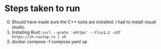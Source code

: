 
# Steps taken to run

0. Should have made sure the C++ tools are installed. I had to install visual studio. 
1. Installing Rust: `curl --proto '=https' --tlsv1.2 -sSf https://sh.rustup.rs | sh`
2. docker compose -f compose.yaml up